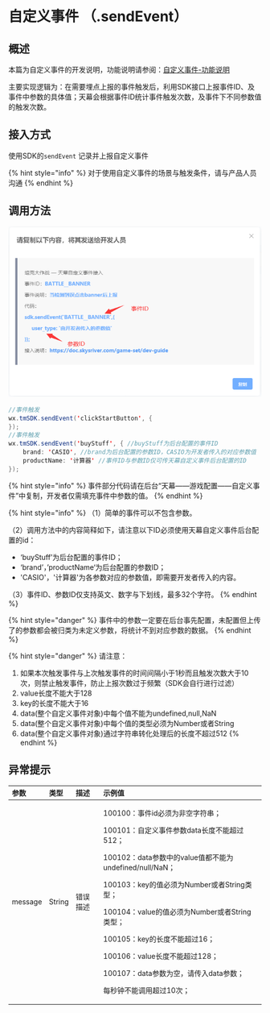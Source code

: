 # 自定义事件 （.sendEvent）

## 概述

本篇为自定义事件的开发说明，功能说明请参阅：[自定义事件-功能说明](../main-features/diy-event.md)

主要实现逻辑为：在需要埋点上报的事件触发后，利用SDK接口上报事件ID、及事件中参数的具体值；天幕会根据事件ID统计事件触发次数，及事件下不同参数值的触发次数。

## 接入方式

使用SDK的`sendEvent` 记录并上报自定义事件

{% hint style="info" %}
对于使用自定义事件的场景与触发条件，请与产品人员沟通
{% endhint %}

## **调用方法**

![](../../.gitbook/assets/image%20%28320%29.png)

```java
//事件触发
wx.tmSDK.sendEvent('clickStartButton', {
});
//事件触发
wx.tmSDK.sendEvent('buyStuff', { //buyStuff为后台配置的事件ID
    brand: 'CASIO', //brand为后台配置的参数ID，CASIO为开发者传入的对应参数值
    productName: '计算器' //事件ID与参数ID仅可传天幕自定义事件后台配置的ID
});
```

{% hint style="info" %}
事件部分代码请在后台“天幕——游戏配置——自定义事件”中复制，开发者仅需填充事件中参数的值。
{% endhint %}

{% hint style="info" %}
（1）简单的事件可以不包含参数。

（2）调用方法中的内容简释如下，请注意以下ID必须使用天幕自定义事件后台配置的id：

* ‘buyStuff’为后台配置的事件ID；
* ‘brand’，’productName‘为后台配置的参数ID；
* 'CASIO'，'计算器'为各参数对应的参数值，即需要开发者传入的内容。

（3）事件ID、参数ID仅支持英文、数字与下划线，最多32个字符。
{% endhint %}

{% hint style="danger" %}
事件中的参数一定要在后台事先配置，未配置但上传了的参数都会被归类为未定义参数，将统计不到对应参数的数据。
{% endhint %}

{% hint style="danger" %}
请注意：

1. 如果本次触发事件与上次触发事件的时间间隔小于1秒而且触发次数大于10次，则禁止触发事件，防止上报次数过于频繁（SDK会自行进行过滤）
2. value长度不能大于128
3. key的长度不能大于16
4. data\(整个自定义事件对象\)中每个值不能为undefined,null,NaN
5. data\(整个自定义事件对象\)中每个值的类型必须为Number或者String
6. data\(整个自定义事件对象\)通过字符串转化处理后的长度不超过512
{% endhint %}

## 异常提示

<table>
  <thead>
    <tr>
      <th style="text-align:left">&#x53C2;&#x6570;</th>
      <th style="text-align:left">&#x7C7B;&#x578B;</th>
      <th style="text-align:left">&#x63CF;&#x8FF0;</th>
      <th style="text-align:left">&#x793A;&#x4F8B;&#x503C;</th>
    </tr>
  </thead>
  <tbody>
    <tr>
      <td style="text-align:left">message</td>
      <td style="text-align:left">String</td>
      <td style="text-align:left">&#x9519;&#x8BEF;&#x63CF;&#x8FF0;</td>
      <td style="text-align:left">
        <p>100100&#xFF1A;&#x4E8B;&#x4EF6;id&#x5FC5;&#x987B;&#x4E3A;&#x975E;&#x7A7A;&#x5B57;&#x7B26;&#x4E32;&#xFF1B;</p>
        <p>100101&#xFF1A;&#x81EA;&#x5B9A;&#x4E49;&#x4E8B;&#x4EF6;&#x53C2;&#x6570;data&#x957F;&#x5EA6;&#x4E0D;&#x80FD;&#x8D85;&#x8FC7;512&#xFF1B;</p>
        <p>100102&#xFF1A;data&#x53C2;&#x6570;&#x4E2D;&#x7684;value&#x503C;&#x90FD;&#x4E0D;&#x80FD;&#x4E3A;undefined/null/NaN&#xFF1B;</p>
        <p>100103&#xFF1A;key&#x7684;&#x503C;&#x5FC5;&#x987B;&#x4E3A;Number&#x6216;&#x8005;String&#x7C7B;&#x578B;&#xFF1B;</p>
        <p>100104&#xFF1A;value&#x7684;&#x503C;&#x5FC5;&#x987B;&#x4E3A;Number&#x6216;&#x8005;String&#x7C7B;&#x578B;&#xFF1B;</p>
        <p>100105&#xFF1A;key&#x7684;&#x957F;&#x5EA6;&#x4E0D;&#x80FD;&#x8D85;&#x8FC7;16&#xFF1B;</p>
        <p>100106&#xFF1A;value&#x957F;&#x5EA6;&#x4E0D;&#x80FD;&#x8D85;&#x8FC7;128&#xFF1B;</p>
        <p>100107&#xFF1A;data&#x53C2;&#x6570;&#x4E3A;&#x7A7A;&#xFF0C;&#x8BF7;&#x4F20;&#x5165;data&#x53C2;&#x6570;&#xFF1B;</p>
        <p>&#x6BCF;&#x79D2;&#x949F;&#x4E0D;&#x80FD;&#x8C03;&#x7528;&#x8D85;&#x8FC7;10&#x6B21;&#xFF1B;</p>
      </td>
    </tr>
  </tbody>
</table>

